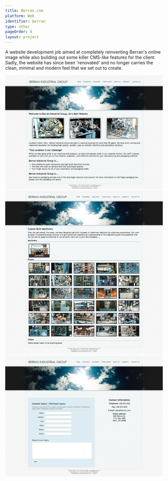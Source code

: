 ```yaml
---
title: Berran.com
platform: Web
identifier: berran
type: other
pageOrder: 4
layout: project
---
```


A website development job aimed at completely reinventing Berran's online image while also building
out some killer CMS-like features for the client. Sadly, the website has since been 'renovated' and
no longer carries the clean, minimal and modern feel that we set out to create.

![Home Page](./images/1.png)
![Packaging Page](./images/2.png)
![Contact Us Page](./images/3.png)
